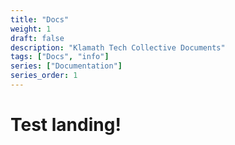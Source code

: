 ```yaml
---
title: "Docs"
weight: 1
draft: false
description: "Klamath Tech Collective Documents"
tags: ["Docs", "info"]
series: ["Documentation"]
series_order: 1
---
```


# Test landing!